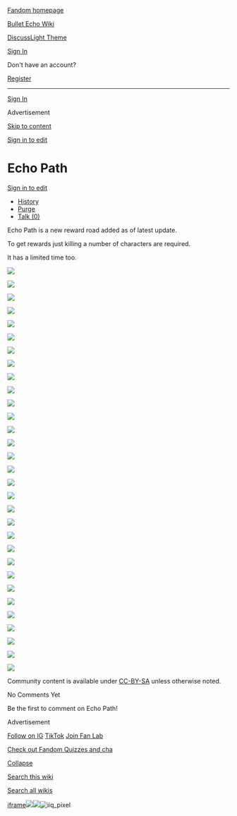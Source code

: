 [Fandom homepage](https://www.fandom.com/)

[Bullet Echo Wiki](https://bullet-echo.fandom.com/)

[Discuss](https://bullet-echo.fandom.com/f "Discuss")[Light Theme](https://bullet-echo.fandom.com/wiki/Echo_Path# "Light Theme")

[Sign In](https://auth.fandom.com/signin?source=mw&redirect=https%3A%2F%2Fbullet-echo.fandom.com%2Fwiki%2FEcho_Path)

Don't have an account?

[Register](https://auth.fandom.com/register?source=mw&redirect=https%3A%2F%2Fbullet-echo.fandom.com%2Fwiki%2FEcho_Path)

* * *

[Sign In](https://auth.fandom.com/signin?source=mw&redirect=https%3A%2F%2Fbullet-echo.fandom.com%2Fwiki%2FEcho_Path)

Advertisement

[Skip to content](https://bullet-echo.fandom.com/wiki/Echo_Path#page-header)

[Sign in to edit](https://auth.fandom.com/signin?redirect=https%3A%2F%2Fbullet-echo.fandom.com%2Fwiki%2FEcho_Path%3Fveaction%3Dedit&uselang=en)

# Echo Path

[Sign in to edit](https://auth.fandom.com/signin?redirect=https%3A%2F%2Fbullet-echo.fandom.com%2Fwiki%2FEcho_Path%3Fveaction%3Dedit&uselang=en)

- [History](https://bullet-echo.fandom.com/wiki/Echo_Path?action=history)
- [Purge](https://bullet-echo.fandom.com/wiki/Echo_Path?action=purge)
- [Talk (0)](https://bullet-echo.fandom.com/wiki/Talk:Echo_Path?action=edit&redlink=1)

Echo Path is a new reward road added as of latest update.

To get rewards just killing a number of characters are required.

It has a limited time too.

[![](https://static.wikia.nocookie.net/bullet-echo/images/9/93/Echo_Path.png/revision/latest/scale-to-width-down/185?cb=20240823192532)](https://bullet-echo.fandom.com/wiki/File:Echo_Path.png "Echo Path.png (1.55 MB)")

[![](https://static.wikia.nocookie.net/bullet-echo/images/8/83/End_of_echo_Path.png/revision/latest/scale-to-width-down/185?cb=20240823192535)](https://bullet-echo.fandom.com/wiki/File:End_of_echo_Path.png "End of echo Path.png (1.74 MB)")

[![](https://static.wikia.nocookie.net/bullet-echo/images/0/0a/Ep1.png/revision/latest/scale-to-width-down/185?cb=20241021180757)](https://bullet-echo.fandom.com/wiki/File:Ep1.png "Ep1.png (419 KB)")

[![](https://static.wikia.nocookie.net/bullet-echo/images/7/71/Ep2.jpg/revision/latest/scale-to-width-down/185?cb=20241021180802)](https://bullet-echo.fandom.com/wiki/File:Ep2.jpg "Ep2.jpg (853 KB)")

[![](https://static.wikia.nocookie.net/bullet-echo/images/0/07/Ep5.jpg/revision/latest/scale-to-width-down/185?cb=20241021180803)](https://bullet-echo.fandom.com/wiki/File:Ep5.jpg "Ep5.jpg (900 KB)")

[![](https://static.wikia.nocookie.net/bullet-echo/images/9/99/Ep3.jpg/revision/latest/scale-to-width-down/185?cb=20241021180803)](https://bullet-echo.fandom.com/wiki/File:Ep3.jpg "Ep3.jpg (861 KB)")

[![](https://static.wikia.nocookie.net/bullet-echo/images/e/e5/Ep4.jpg/revision/latest/scale-to-width-down/185?cb=20241021180803)](https://bullet-echo.fandom.com/wiki/File:Ep4.jpg "Ep4.jpg (912 KB)")

[![](https://static.wikia.nocookie.net/bullet-echo/images/3/31/Ecp1.png/revision/latest/scale-to-width-down/185?cb=20241128164732)](https://bullet-echo.fandom.com/wiki/File:Ecp1.png "Ecp1.png (428 KB)")

[![](https://static.wikia.nocookie.net/bullet-echo/images/c/c0/Ecp2.jpg/revision/latest/scale-to-width-down/185?cb=20241128164736)](https://bullet-echo.fandom.com/wiki/File:Ecp2.jpg "Ecp2.jpg (604 KB)")

[![](https://static.wikia.nocookie.net/bullet-echo/images/4/43/Ecp3.jpg/revision/latest/scale-to-width-down/185?cb=20241128164739)](https://bullet-echo.fandom.com/wiki/File:Ecp3.jpg "Ecp3.jpg (874 KB)")

[![](https://static.wikia.nocookie.net/bullet-echo/images/0/07/Ecp4.jpg/revision/latest/scale-to-width-down/185?cb=20241128164739)](https://bullet-echo.fandom.com/wiki/File:Ecp4.jpg "Ecp4.jpg (892 KB)")

[![](https://static.wikia.nocookie.net/bullet-echo/images/f/f0/Ecp5.jpg/revision/latest/scale-to-width-down/185?cb=20241128164739)](https://bullet-echo.fandom.com/wiki/File:Ecp5.jpg "Ecp5.jpg (893 KB)")

[![](https://static.wikia.nocookie.net/bullet-echo/images/7/7e/Ep6.jpg/revision/latest/scale-to-width-down/185?cb=20241128164703)](https://bullet-echo.fandom.com/wiki/File:Ep6.jpg "Ep6.jpg (917 KB)")

[![](https://static.wikia.nocookie.net/bullet-echo/images/4/4b/Echo_path_1.jpg/revision/latest/scale-to-width-down/185?cb=20241205193008)](https://bullet-echo.fandom.com/wiki/File:Echo_path_1.jpg "Echo path 1.jpg (620 KB)")

[![](https://static.wikia.nocookie.net/bullet-echo/images/2/2b/Echo_path_2.jpg/revision/latest/scale-to-width-down/185?cb=20241205193011)](https://bullet-echo.fandom.com/wiki/File:Echo_path_2.jpg "Echo path 2.jpg (787 KB)")

[![](https://static.wikia.nocookie.net/bullet-echo/images/f/f8/Echo_path_3.jpg/revision/latest/scale-to-width-down/185?cb=20241205193013)](https://bullet-echo.fandom.com/wiki/File:Echo_path_3.jpg "Echo path 3.jpg (925 KB)")

[![](https://static.wikia.nocookie.net/bullet-echo/images/6/67/Echo_path_4.jpg/revision/latest/scale-to-width-down/185?cb=20241205193014)](https://bullet-echo.fandom.com/wiki/File:Echo_path_4.jpg "Echo path 4.jpg (926 KB)")

[![](https://static.wikia.nocookie.net/bullet-echo/images/a/a1/Echo_path_5.jpg/revision/latest/scale-to-width-down/185?cb=20241205193012)](https://bullet-echo.fandom.com/wiki/File:Echo_path_5.jpg "Echo path 5.jpg (765 KB)")

[![](https://static.wikia.nocookie.net/bullet-echo/images/c/c8/Rx2.jpg/revision/latest/scale-to-width-down/185?cb=20241207191549)](https://bullet-echo.fandom.com/wiki/File:Rx2.jpg "Rx2.jpg (941 KB)")

[![](https://static.wikia.nocookie.net/bullet-echo/images/8/84/Rx3.jpg/revision/latest/scale-to-width-down/185?cb=20241207191549)](https://bullet-echo.fandom.com/wiki/File:Rx3.jpg "Rx3.jpg (882 KB)")

[![](https://static.wikia.nocookie.net/bullet-echo/images/9/92/Rx4.jpg/revision/latest/scale-to-width-down/185?cb=20241207191549)](https://bullet-echo.fandom.com/wiki/File:Rx4.jpg "Rx4.jpg (886 KB)")

[![](https://static.wikia.nocookie.net/bullet-echo/images/e/e6/Rx5.jpg/revision/latest/scale-to-width-down/185?cb=20241207191549)](https://bullet-echo.fandom.com/wiki/File:Rx5.jpg "Rx5.jpg (910 KB)")

[![](https://static.wikia.nocookie.net/bullet-echo/images/9/9e/Rx1.jpg/revision/latest/scale-to-width-down/185?cb=20241207191541)](https://bullet-echo.fandom.com/wiki/File:Rx1.jpg "Rx1.jpg (634 KB)")

[![](https://static.wikia.nocookie.net/bullet-echo/images/6/64/Echo_paths_1.jpg/revision/latest/scale-to-width-down/185?cb=20241226155422)](https://bullet-echo.fandom.com/wiki/File:Echo_paths_1.jpg "Echo paths 1.jpg (605 KB)")

[![](https://static.wikia.nocookie.net/bullet-echo/images/2/28/Echo_paths_6.png/revision/latest/scale-to-width-down/185?cb=20241226155426)](https://bullet-echo.fandom.com/wiki/File:Echo_paths_6.png "Echo paths 6.png (441 KB)")

[![](https://static.wikia.nocookie.net/bullet-echo/images/c/cf/Echo_paths_2.jpg/revision/latest/scale-to-width-down/185?cb=20241226155427)](https://bullet-echo.fandom.com/wiki/File:Echo_paths_2.jpg "Echo paths 2.jpg (893 KB)")

[![](https://static.wikia.nocookie.net/bullet-echo/images/c/c5/Echo_paths_3.jpg/revision/latest/scale-to-width-down/185?cb=20241226155427)](https://bullet-echo.fandom.com/wiki/File:Echo_paths_3.jpg "Echo paths 3.jpg (890 KB)")

[![](https://static.wikia.nocookie.net/bullet-echo/images/d/d5/Echo_paths_4.jpg/revision/latest/scale-to-width-down/185?cb=20241226155427)](https://bullet-echo.fandom.com/wiki/File:Echo_paths_4.jpg "Echo paths 4.jpg (919 KB)")

[![](https://static.wikia.nocookie.net/bullet-echo/images/4/42/Echo_paths_5.jpg/revision/latest/scale-to-width-down/185?cb=20241226155427)](https://bullet-echo.fandom.com/wiki/File:Echo_paths_5.jpg "Echo paths 5.jpg (916 KB)")

[![](https://static.wikia.nocookie.net/bullet-echo/images/9/93/Echo_Path.png/revision/latest/scale-to-width-down/180?cb=20240823192532)](https://static.wikia.nocookie.net/bullet-echo/images/9/93/Echo_Path.png/revision/latest?cb=20240823192532)

[![](https://static.wikia.nocookie.net/bullet-echo/images/8/83/End_of_echo_Path.png/revision/latest/scale-to-width-down/180?cb=20240823192535)](https://static.wikia.nocookie.net/bullet-echo/images/8/83/End_of_echo_Path.png/revision/latest?cb=20240823192535)

Community content is available under [CC-BY-SA](https://www.fandom.com/licensing) unless otherwise noted.

No Comments Yet

Be the first to comment on Echo Path!

Advertisement

[Follow on IG](https://bit.ly/FandomIG) [TikTok](https://bit.ly/TikTokFandom) [Join Fan Lab](https://bit.ly/FanLabWikiBar)

[Check out Fandom Quizzes and cha](https://bit.ly/WBTrivia2)

[Collapse](https://bullet-echo.fandom.com/wiki/Echo_Path# "Collapse")

[Search this wiki](https://bullet-echo.fandom.com/wiki/Special:Search?scope=internal&query=&h=1&isFromHighlightActions=on)

[Search all wikis](https://bullet-echo.fandom.com/wiki/Special:Search?scope=cross-wiki&query=&h=1&isFromHighlightActions=on)

[iframe](https://www.fandom.com/silver-surfer.html)![](https://idsync.rlcdn.com/712315.gif?partner_uid=419b0c99-b504-4670-add2-9471bfdca6e7)![](https://pixel.tapad.com/idsync/ex/receive?partner_id=3442&partner_device_id=419b0c99-b504-4670-add2-9471bfdca6e7&partner_url=https://services.fandom.com/identity-storage/external/experian/receiveid/a8891f77-c162-4d8e-82c5-3e060ce9ee1a?id=${TA_DEVICE_ID}&partner=TAPAD)![iiq_pixel](https://sync.intentiq.com/profiles_engine/ProfilesEngineServlet?at=20&mi=10&secure=1&dpi=1187275693&iiqidtype=2&iiqpcid=7f06a5c8-235a-07c3-a286-5b5cb7f9a796&iiqpciddate=1745205129663&tsrnd=142_1745205129678&vrref=fandom.com&jsver=6.07&dw=1280&dh=1024&dpr=1&lan=en-US&testPercentage=97&testGroup=A&uh=%7B%220%22%3A%22%5C%22Google%20Chrome%5C%22%3Bv%3D%5C%22135%5C%22%2C%20%5C%22Not-A.Brand%5C%22%3Bv%3D%5C%228%5C%22%2C%20%5C%22Chromium%5C%22%3Bv%3D%5C%22135%5C%22%22%2C%221%22%3A%22%3F0%22%2C%222%22%3A%22%5C%22Linux%20x86_64%5C%22%22%2C%223%22%3A%22%5C%22x86%5C%22%22%2C%224%22%3A%22%5C%2264%5C%22%22%2C%226%22%3A%22%5C%226.6.72%5C%22%22%2C%227%22%3A%22%3F0%22%2C%228%22%3A%22%5C%22Google%20Chrome%5C%22%3Bv%3D%5C%22135.0.7049.95%5C%22%2C%20%5C%22Not-A.Brand%5C%22%3Bv%3D%5C%228.0.0.0%5C%22%2C%20%5C%22Chromium%5C%22%3Bv%3D%5C%22135.0.7049.95%5C%22%22%7D&gdpr=0)